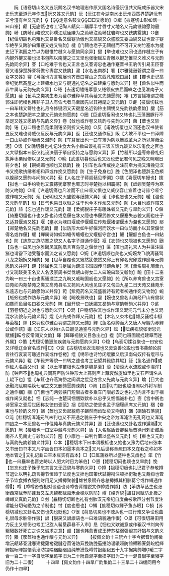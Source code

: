 <!-- { "loadSidebar": true } -->
　　阮【语卷切山名又五阮闗名汉书地理志作原又国名诗侵阮徂共又阮咸乐器又宋史乐志至道元年作五阮又姓又元韵】沅【沅江在今湖南水出沅州西蛮界楚辞沅有芷兮澧有兰又元韵】【走意名鼓文□□又愿韵】○巘【拟蹇切山形如甑一曰山峯】甗【无底甑也考工记陶人甗实二鬴厚半寸唇寸又地名又元韵铣韵愿韵霰韵】嵃【防嵃山峻貌又郭璞江赋厓隒为之泐嵃注泐嵃犹岩崿也又铣韵霰韵】○蹇【纪偃切跛也屯难也又易卦名又偃蹇骄傲也又髙貌又众盛貌又委曲貌又拔也管子蹇华絶芋又跨驴曰策蹇又姓又铣韵】楗【门闗也老子无闗楗而不可开又树竹塞水为楗史记下淇园之竹以为楗惟竹楗义与愿韵同余异】揵【举也难也又闭也通作楗庄子有内揵外揵又接也汉书包陈以南揵之江又坚也张衡赋左青雕以揵芝惟举义难义与元韵先韵同余异】謇【口吃难于言也又正言也又謇谔忠也通作蹇晋书王豹传引易王臣謇謇又语辞楚辞謇将憺兮夀宫又铣韵】湕【水名出南郡】寋【尔雅徒鼓磬谓之寋一曰女字又姓】弿【弓强也方言弿展也齐晋曰弿山之东西凡难貌曰展】建【覆也史记髙帝纪犹居髙屋之上建瓴水也又与键通礼记名之曰建櫜与愿韵义异】犍【兽名似牛而非牛属与元韵先韵义异】○绻【去逺切缱绻厚意又绻领皮衣屈而絑之也见淮南子又愿韵】虇【萑苇之类初生者为虇尔雅释草其萌虇又先韵愿韵】裷【方言襎裷谓之幭郭注即帊幞也韩非子卫人有佐弋者鸟至因先以其裷麾之又元韵】○键【技偃切铉也一曰车辖又籥牡也礼月令修键闭又天键星名近钩钤主闗钥又先韵铣韵愿韵】腱【筋之本也楚辞肥羊之腱又元韵先韵愿韵】○圈【巨逺切畜闲也又转也礼玉藻圈豚行不举足又姓又愿韵与先韵义异】卷【敛也或作卷又铣韵与先韵义异】菌【蕈也又轸韵】锩【刃口屈也吕览柔则锩坚则折又先韵】○反【甫晚切覆也又回还也汉书使者五反又难也诗威仪反反与元韵义异】返【还也又通作反】阪【大坡不平也一曰泽障一曰山胁或作坂岅又澘韵】防【车耳反出也一曰车籓为防以簟或革为之所以屏蔽尘泥】○饭【父晚切餐也礼记注食大名小数曰饭礼有三饭五饭九饭又以乐侑食之官也又大擘指本曰饭仪礼设决丽于掔自饭持之与愿韵义异】笲【竹器所以盛枣修昏礼妇执笲枣栗叚脩以见又元韵】○晚【武逺切暮也后也又迟也史记君何见之晚又晼晼日将夕也】娩【婉娩媚也顺也又铣韵】挽【引车也左传或挽之注前牵为挽又漕挽见汉书又挽歌执绋者相和声或作挽又愿韵】防【生子免身也】脕【色肥泽也楚辞玉色頩以脕顔又愿韵与问韵义异】葂【人名庄子蒋闾葂见季彻】○幰【喜偃切车幔也】攇【拟也一曰手约物也又震攇犹搴拏也蜀志时寻楚挞以相震攇】防【蚯蚓吴楚呼为寒防又吻韵】○咺【许逺切痛也凡泣而不止曰咺又惧也又威仪容止宣着也诗赫兮咺兮或作喧又元韵】烜【光明也又火盛貌与纸韵义异】谖【诈也忘也又元韵】暖【温也又元韵旱韵】晅【日气也易日以晅之注干也今本作烜又元韵】防【大目也或作睻又元韵】諠【忘也通作谖又元韵】暖【柔婉貎庄子有暖姝者又元韵与旱韵义异】○偃【倚蹇切僵也仆也又卧也诗或息偃在牀又隠也书偃武修文又偃蹇失志貌又厠也庄子又适其偃焉又姓】堰【壅水为埭曰堰或作偃隁左传规偃猪谓偃水为潴也又愿韵】鄢【郑楚地名又先韵愿韵】鼹【似防形大如牛好偃河而饮水一曰似防而小以其常偃伏得名或作偃】蝘【蝉属诗如蜩如螗传螗蝘也又蝘蜓守宫也】鰋【鰋额白鱼也一曰鮎也】防【旌旗之斿防蹇之貌又人名字子游通作偃】褗【衣领也又隠被也又愿韵】鶠【鸟也一曰凤也尔雅鶠凤其防凰言百鸟见之偃伏也】匽【匿也周礼宫人为井匽注匽猪也谓霤下池受蓄水而流之者又愿韵】○婉【许逺切顺也羙也又婉婉龙飞貌离骚驾八龙之婉婉又翰韵】宛【屈草自覆也又宛然犹依然又邱上有邱名宛邱或作惌与元韵愿韵义并异】踠【体屈也又马足屈为踠汉书班固传马踠余足】琬【圭名周礼琬圭九寸又琬琰美玉名又人名汲冡周书桀伐岷山得女二人曰琬曰琰又翰韵】畹【田十二亩为畹一曰三十亩也离骚滋兰之九畹又戚畹国戚也又愿韵】苑【所以养禽兽也又宫室曰苑如内苑禁苑之类又髙苑县名又苑风大风也见庄子又句曲九星二日天苑又蕀苑乐名逺志也与元韵愿韵义并异】菀【紫菀药名又茂盛貌诗有菀者栁通作宛又物韵】蜿【蚯蚓也或作防与元韵义异】晼【晼晚景昳也】妴【婉也又兽名山海经尸山有兽状如麋而鱼目名曰妴又元韵】睕【目开貌一曰妩媚又曷韵与寒韵翰韵义并异】○逺【羽卷切近之对也与愿韵义异】○混【户穏切杂流也或作浑又混沌元气未分也又混混水流貌与元韵义异】焜【火光或作煇又元韵】棍【木名又束木也雄反骚棍申椒与菌桂】緷【束羽也尔雅百羽谓之緷又元韵】鯶【鱼名似鳟而大又唐人号鲤为赤鯶公或作鲩】婫【江东人以物头曰婫见通鉴与元韵义异】眃【眃疾视貌张衡思元赋儵眃兮反常闾又文韵】睴【睴睴视貌又目急出也】掍【同也班固赋掍建章而连外属】○惛【虎穏切惛懑忽疾貌与元韵愿韵义异】○稳【乌衮切蹂谷聚也一曰安也又详穏辽金官名或作□】○衮【古穏切龙衣法服也又衮衮善论説也晋书裴頠论前言往行衮衮可聴通作衮或作卷裷】绲【绣带也诗竹闭绲縢又后汉南匃奴传有绲带与元韵义异】辊【车毂齐等貌一曰转之速也考工记望其毂欲其辊】鲧【鱼名通作或作鮌人名禹父也】蓘【以土壅苗根也左传是穮是蓘】滚【滚滚大水流貌或作混浑】防【钟声不也周礼典同髙声防注钟形大上髙则声上藏衮然旋如里也又石声谓名从上辊下也】锟【车釭也齐燕海岱之间谓之锟见方言又先韵与元韵义异】睔【目大也张融海赋瞷睔焕七曜之文又删韵愿韵谏韵】○阃【苦切门限也越语阃以外将军制之通作梱】梱【门橛也门两旁挟门短限古者多乗车门限必去之也礼记内言不出于梱或作阃又就也】悃【志纯一也楚词悃悃欵欵朴以忠乎又悃愊诚朴也】壸【宫中衖也诗室家之壸后世因称女徳曰壸范】捆【扣防之使坚也孟子捆屦织席又元韵】稇【絭束也与轸韵义异】齫【齧也又齿起貌荀子齫然而齿坠矣又吻韵】硱【硱碖石落貌】○沌【杜穏切浑沌元气未判也又不开通之貌庄子中央之帝为浑沌注无孔窍也又浑沌四凶之一本恶兽名一作倱伅与真韵元韵义并异】遯【迁也逃也又卦名或作遁踲又愿韵】庉【楼墙也一曰室中藏与元韵义异】盾【人名赵盾晋卿裴盾晋徐州刺史臧盾南齐人见南史与轸韵义异】囤【小廪也一曰判竹圜以盛谷又元韵】纯【束也又元韵与真韵先韵轸韵义并异】○本【穏切木下曰本谓根柢也又始也又豫为后地曰张本又书册曰书本又凡字画皆曰本如墨本真本之又凡后世称章疏曰本又在我之称如本地本管之又礼记韭曰丰本豆实有昌本】□【□属蒲器所以盛种也又臿也】笨【竹也一曰麤率也晋史畴以人肥大时目为笨伯】○懑【姥穏切闷也烦也又旱韵】悗【忘忘也庄子悗乎忘其言又无匹貌与寒韵义异】○撙【祖穏切趋也礼记君子恭敬撙节退让以明礼疏言撙节恒趋于法度也又挫也国策伏轼撙衔注顿挫衔勒也又裁抑也管子节饮食撙衣服则财用足又撙撙聚貌雄甘泉赋齐总总撙撙其相胶葛兮或作繜通作僔】噂【噂噂沓沓相对谈语也诗噂沓背憎説文作僔或作譐】防【苯防草丛生也张衡西京赋苯防蓬茸又左思魏都赋嘉禾合穂以防防】嶟【峻秀貌雄甘泉赋防北极之嶟嶟又真韵元韵】○刌【麤穏切切断也礼有刌肺汉元帝纪自度曲被歌声分刌节度注谓能分切句絶为之节制也】忖【度也思也】○鳟【族穏切似鯶子鱼赤眼】○损【苏穏切减也又卦名又伤也失也贬也】○很【荷恳切戻也不聴从也一曰行难又争讼也曲礼很母求胜俗作狼】詪【狠戻又詪詪语也一曰难语貌通作很】○垦【可很切耕田用力反土又顿伤也考工记旊人髺垦薜暴不入市】恳【悃也又欵诚意或作豤汉书刘向传豤豤数奸死亡之诛又诚求之意】龈【齧也韩愈曺成王碑苏枯弱强龈其奸猖与文韵义异】豤【豕齧物也通作龈与元韵义异】
　　【按佩文韵十三阮六十字今据音韵阐微増沅甗嵃謇湕寋建犍虇裷键腱卷菌锩防笲挽防脕葂攇防谖暖晅防諠褗鶠匽妴睕棍緷鯶婫眃睴掍惽蓘滚防锟睔稇齫硱囤纯笨懑悗嶟忖詪龈豤五十九字据集韵増暖二字合一百二十一字自阮字至逺字旧为二十阮自混字至损字旧为二十一混自很字至豤字旧为二十二很】
　　十四旱【佩文韵作十四旱广韵集韵二十三旱二十四缓同用今仍作十四旱】
